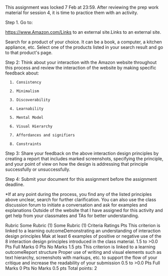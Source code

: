 This assignment was locked 7 Feb at 23:59.
After reviewing the prep work material for session 4, it is time to practice them with an activity. 

Step 1. Go to: 

https://www.Amazon.com/Links to an external site.Links to an external site.

Search for a product of your choice. It can be a book, a computer, a kitchen appliance, etc. Select one of the products listed in your search result and go to that product's page.

Step 2: Think about your interaction with the Amazon website throughout this process and review the interaction of the website by making specific feedback about:

      1. Consistency

      2. Minimalism

      3. Discoverability

      4. Learnability

      5. Mental Model

      6. Visual Hierarchy

      7. Affordances and signifiers

      8. Constraints

 

Step 3: Share your feedback on the above interaction design principles by creating a report that includes marked screenshots, specifying the principle, and your point of view on how the design is addressing that principle successfully or unsuccessfully. 

Step 4: Submit your document for this assignment before the assignment deadline. 

 

*If at any point during the process, you find any of the listed principles above unclear, search for further clarification. You can also use the class discussion forum to initiate a conversation and ask for examples and explanations Outside of the website that I have assigned for this activity and get help from your classmates and TAs for better understanding. 

Rubric
Some Rubric (1)
Some Rubric (1)
Criteria	Ratings	Pts
This criterion is linked to a learning outcomeDemonstrating an understanding of interaction design principles
Mak at least 6 examples of positive or negative use of the 8 interaction design principles introduced in the class material.
1.5 to >0.0 Pts
Full Marks
0 Pts
No Marks
1.5 pts
This criterion is linked to a learning outcomeReport structure
Proper use of writing and visual elements such as text hierarchy, screenshots with markups, etc. to support the flow of your critique and increase the readability of your submission
0.5 to >0.0 Pts
Full Marks
0 Pts
No Marks
0.5 pts
Total points: 2
